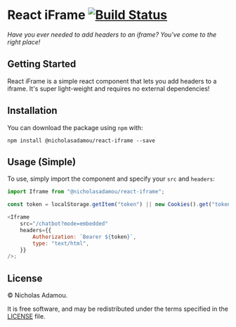 # React iFrame [![Build Status](https://travis-ci.org/nicholasadamou/react-iframe.svg?branch=master)](https://travis-ci.org/nicholasadamou/react-iframe)

_Have you ever needed to add headers to an iframe? You've come to the right place!_

## Getting Started

React iFrame is a simple react component that lets you add headers to a iframe. It's super light-weight and requires no external dependencies!

## Installation

You can download the package using `npm` with:

`npm install @nicholasadamou/react-iframe --save`

## Usage (Simple)

To use, simply import the component and specify your `src` and `headers`:

```js
import Iframe from "@nicholasadamou/react-iframe";

const token = localStorage.getItem("token") || new Cookies().get("token");

<Iframe
	src="/chatbot?mode=embedded"
	headers={{
		Authorization: `Bearer ${token}`,
		type: "text/html",
	}}
/>;
```

## License

© Nicholas Adamou.

It is free software, and may be redistributed under the terms specified in the [LICENSE] file.

[license]: LICENSE

